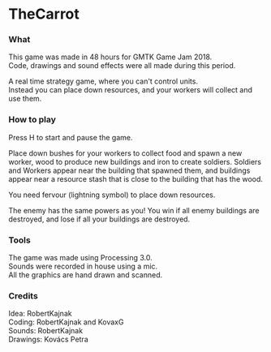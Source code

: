# TheCarrot

### What
This game was made in 48 hours for GMTK Game Jam 2018.  
Code, drawings and sound effects were all made during this period. 

A real time strategy game, where you can't control units.   
Instead you can place down resources, and your workers will collect and use them.

### How to play
Press H to start and pause the game.

Place down bushes for your workers to collect food and spawn a new worker, wood to produce new buildings and iron to create soldiers. Soldiers and Workers appear near the building that spawned them, and buildings appear near a resource stash that is close to the building that has the wood.

You need fervour (lightning symbol) to place down resources.

The enemy has the same powers as you! You win if all enemy buildings are destroyed, and lose if all your buildings are destroyed.

### Tools
The game was made using Processing 3.0.   
Sounds were recorded in house using a mic.  
All the graphics are hand drawn and scanned.

### Credits
Idea: RobertKajnak  
Coding: RobertKajnak and KovaxG  
Sounds: RobertKajnak  
Drawings: Kovács Petra  
